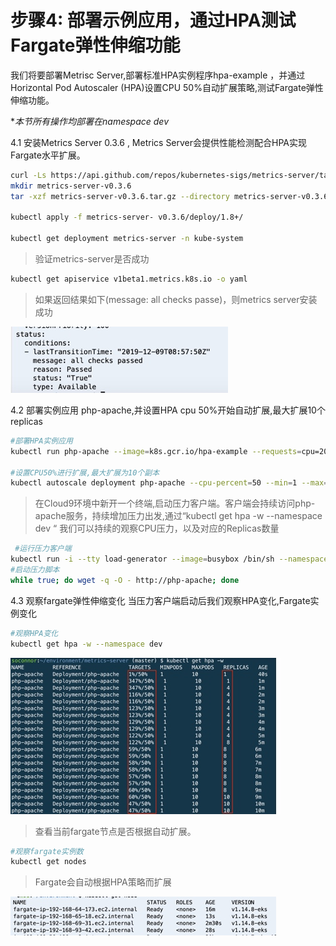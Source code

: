 #  步骤4: 部署示例应用，通过HPA测试Fargate弹性伸缩功能
我们将要部署Metrisc Server,部署标准HPA实例程序hpa-example ，并通过Horizontal Pod Autoscaler (HPA)设置CPU 50%自动扩展策略,测试Fargate弹性伸缩功能。 

**本节所有操作均部署在namespace dev*

4.1 安装Metrics Server 0.3.6 , Metrics Server会提供性能检测配合HPA实现Fargate水平扩展。

```bash
curl -Ls https://api.github.com/repos/kubernetes-sigs/metrics-server/tarball/v0.3.6  -o metrics-server-v0.3.6.tar.gz
mkdir metrics-server-v0.3.6
tar -xzf metrics-server-v0.3.6.tar.gz --directory metrics-server-v0.3.6 --strip-components 1

kubectl apply -f metrics-server- v0.3.6/deploy/1.8+/

kubectl get deployment metrics-server -n kube-system

```
> 验证metrics-server是否成功

```bash
kubectl get apiservice v1beta1.metrics.k8s.io -o yaml
```

> 如果返回结果如下(message: all checks passe)，则metrics server安装成功

![](media/15764769332543/15764771434548.jpg)

4.2 部署实例应用 php-apache,并设置HPA cpu 50%开始自动扩展,最大扩展10个replicas

```bash
#部署HPA实例应用
kubectl run php-apache --image=k8s.gcr.io/hpa-example --requests=cpu=200m --expose --port=80 --namespace dev

#设置CPU50%进行扩展,最大扩展为10个副本
kubectl autoscale deployment php-apache --cpu-percent=50 --min=1 --max=10 --namespace dev
```

> 在Cloud9环境中新开一个终端,启动压力客户端。客户端会持续访问php-apache服务，持续增加压力出发,通过“kubectl get hpa -w --namespace dev “ 我们可以持续的观察CPU压力，以及对应的Replicas数量

```bash
 #运行压力客户端
kubectl run -i --tty load-generator --image=busybox /bin/sh --namespace dev
#启动压力脚本
while true; do wget -q -O - http://php-apache; done
``` 

4.3 观察fargate弹性伸缩变化
当压力客户端启动后我们观察HPA变化,Fargate实例变化

```bash
#观察HPA变化
kubectl get hpa -w --namespace dev
```

![](media/15764769332543/15764774467645.jpg)


> 查看当前fargate节点是否根据自动扩展。

```bash
#观察fargate实例数
kubectl get nodes
```

> Fargate会自动根据HPA策略而扩展

![](media/15764769332543/15764775457442.jpg)

